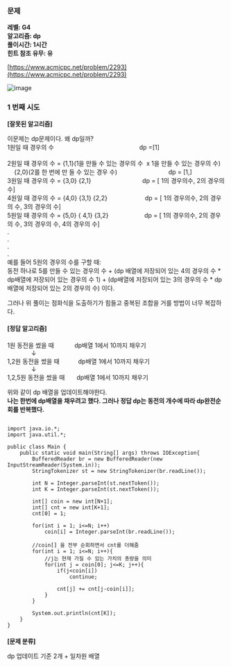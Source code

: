 ### **문제**         

**레벨: G4  
알고리즘: dp**  
**풀이시간: 1시간  
힌트 참조 유무: 유**

[https://www.acmicpc.net/problem/2293](https://www.acmicpc.net/problem/2293)

![image](https://github.com/sunwon12/Today-I-Learn/assets/92251131/4550935c-9ac1-4fb4-8afe-f6d4dc318cf7)

### **1 번째 시도**   

**\[잘못된 알고리즘\]**

이문제는 dp문제이다. 왜 dp일까?  
1원일 때 경우의 수                                                  dp =\[1\]                                                              
2원일 때 경우의 수 = {1,1}(1을 만들 수 있는 경우의 수  x 1을 만들 수 있는 경우의 수)        {2,0}(2를 한 번에 만 들 수 있는 경우 수)                              dp = \[1,\]  
3원일 때 경우의 수 = {3,0} {2,1}                              dp = \[ 1의 경우의수, 2의 경우의 수\]  
4원일 때 경우의 수 = {4,0} {3,1} {2,2}                      dp = \[ 1의 경우의수, 2의 경우의 수, 3의 경우의 수\]  
5원일 때 경우의 수 = {5,0} { 4,1} {3,2}                     dp = \[ 1의 경우의수, 2의 경우의 수, 3의 경우의 수, 4의 경우의 수\]  
.  
.  
.  
.  
예를 들어 5원의 경우의 수를 구할 때:   
동전 하나로 5를 만들 수 있는 경우의 수 + (dp 배열에 저장되어 있는 4의 경우의 수 \* dp배열에 저장되어 있는 경우의 수 1) + (dp배열에 저장되어 있는 3의 경우의 수 \* dp 배열에 저장되어 있는 2의 경우의 수) 이다.   
  
  
  

그러나 위 풀이는 점화식을 도출하기가 힘들고 중복된 조합을 거를 방법이 너무 복잡하다.  
  

#### **\[정답 알고리즘\]**

1원 동전을 썼을 때            dp배열 1에서 10까지 채우기  
              ↓  
1,2원 동전을 썼을 때           dp배열 1에서 10까지 채우기  
              ↓  
1,2,5원 동전을 썼을 때       dp배열 1에서 10까지 채우기  
  
  
위와 같이 dp 배열을 업데이트해야한다.  
**나는 한번에 dp배열을 채우려고 했다. 그러나 정답 dp는 동전의 개수에 따라 dp완전순회를 반복했다.**  
  
  
  

```

import java.io.*;
import java.util.*;

public class Main {
    public static void main(String[] args) throws IOException{
        BufferedReader br = new BufferedReader(new InputStreamReader(System.in));
        StringTokenizer st = new StringTokenizer(br.readLine());

        int N = Integer.parseInt(st.nextToken());
        int K = Integer.parseInt(st.nextToken());

        int[] coin = new int[N+1];
        int[] cnt = new int[K+1];
        cnt[0] = 1;

        for(int i = 1; i<=N; i++)
            coin[i] = Integer.parseInt(br.readLine());

        //coin[] 을 전부 순회하면서 cnt를 더해줌
        for(int i = 1; i<=N; i++){
            //j는 현재 가질 수 있는 가치의 총량을 의미
            for(int j = coin[0]; j<=K; j++){
                if(j<coin[i])
                    continue;

                cnt[j] += cnt[j-coin[i]];
            }
        }

        System.out.println(cnt[K]);
    }
}
```

####   
  
**\[문제 분류\]**

dp 업데이트 기준 2개 + 일차원 배열
